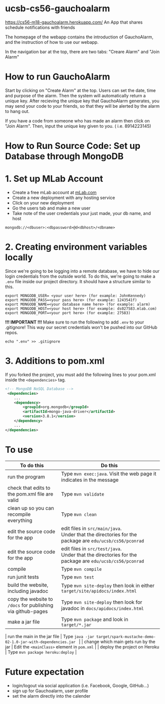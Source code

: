 # ucsb-cs56-gauchoalarm
https://cs56-m18-gauchoalarm.herokuapp.com/
An App that shares schedule notifications with friends

The homepage of the webapp contains the introduction of GauchoAlarm, and the instruction of how to use our webapp.

In the navigation bar at the top, there are two tabs: "Creare Alarm" and "Join Alarm"

# How to run GauchoAlarm
Start by clicking on "Create Alarm" at the top.
Users can set the date, time and purpose of the alarm. Then the system will automatically return a unique key.
After recieving the unique key that GauchoAlarm generates, you may send your code to your friends,
so that they will be alerted by the alarm to hang out. 

If you have a code from someone who has made an alarm then click on "Join Alarm".
Then, input the unique key given to you. ( i.e. 8914223145) 

# How to Run Source Code: Set up Database through MongoDB
# 1. Set up MLab Account

- Create a free mLab account at [mLab.com](https://mlab.com)
- Create a new deployment with any hosting service
- Click on your new deployment
- Go the users tab and make a new user
- Take note of the user credentials your just made, your db name, and host

```
mongodb://<dbuser>:<dbpassword>@d<dbhost>/<dbname>
```

# 2. Creating environment variables locally
Since we're going to be logging into a remote database, we have to hide our login credentials from the outside world. To do this, we're going to make a ```.env``` file inside our project directory. It should have a structure similar to this.
```
export MONGODB_USER= <your user here> (for example: JohnKennedy)
export MONGODB_PASS=<your pass here> (for example: 1243541f)
export MONGODB_NAME=<your database name here> (for example: alarm)
export MONGODB_HOST=<your host here> (for example: ds027583.mlab.com)
export MONGODB_PORT=<your port here> (for example: 27583)
```
__!!! IMPORTANT !!!__
Make sure to run the following to add ```.env``` to your .gitignore! This way our secret credentials won't be pushed into our GitHub repos.
```
echo ".env" >> .gitignore
```
# 3. Additions to pom.xml
If you forked the project, you must add the following lines to your pom.xml inside the ```<dependencies>``` tag.
```XML
<!-- MongoDB NoSQL Database -->
 <dependencies>
    ...
    <dependency>
        <groupId>org.mongodb</groupId>
        <artifactId>mongo-java-driver</artifactId>
        <version>3.8.1</version>
    </dependency>
    ...
</dependencies>
```

# To use

| To do this | Do this |
| -----------|-----------|
| run the program | Type `mvn exec:java`.  Visit the web page it indicates in the message |
| check that edits to the pom.xml file are valid | Type `mvn validate` |
| clean up so you can recompile everything  | Type `mvn clean` |
| edit the source code for the app | edit files in `src/main/java`.<br>Under that the directories for the package are `edu/ucsb/cs56/pconrad`  |
| edit the source code for the app | edit files in `src/test/java`.<br>Under that the directories for the package are `edu/ucsb/cs56/pconrad`  |
| compile    | Type `mvn compile` |
| run junit tests | Type `mvn test` |
| build the website, including javadoc | Type `mvn site-deploy` then look in either `target/site/apidocs/index.html`  |
| copy the website to `/docs` for publishing via github-pages | Type `mvn site-deploy` then look for javadoc in `docs/apidocs/index.html` |	
| make a jar file | Type `mvn package` and look in `target/*.jar` |

| run the main in the jar file | Type `java -jar target/spark-mustache-demo-02-1.0-jar-with-dependencies.jar ` |
| change which main gets run by the jar | Edit the `<mainClass>` element in `pom.xml` |
| deploy the project on Heroku | Type `mvn package heroku:deploy` |

# Future expectation
- login/logout via social application (i.e. Facebook, Google, GitHub...)
- sign up for Gauchoalarm, user profile
- set the alarm directly into the calender

